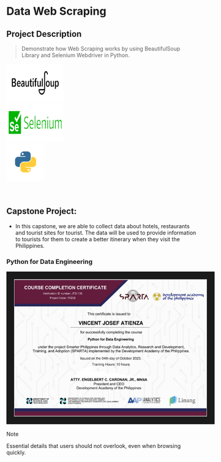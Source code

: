 # Data Web Scraping

## Project Description
> Demonstrate how Web Scraping works by using BeautifulSoup Library and Selenium Webdriver in Python.
<div class="image-container">
  <img src="asset/img/course-1212-bs.jpg" width="150" height="100" />
</div>

<div class="image-container">
  <img src="asset/img/Selenium.jpeg" width="150" height="100" />
</div>

<div class="image-container">
  <img src="asset/img/python-programming-language.png" width="100" height="100" />
</div>

<br>
<br>

## **Capstone Project:**
+ In this capstone, we are able to collect data about hotels, restaurants and tourist sites for tourist.  The data will be used to provide information to tourists for them to create a better itinerary when they visit the Philippines.
  
### Python for Data Engineering
<div class="image-container">
<img src="asset/img/Data%20Engineering%20Cert.png" border="20"/>
</div>

> [!NOTE]  
> Essential details that users should not overlook, even when browsing quickly.


